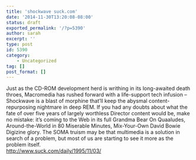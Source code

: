 ```yaml
---
title: 'shockwave suck.com'
date: '2014-11-30T13:20:08-08:00'
status: draft
exported_permalink: '/?p=5390'
author: sarah
excerpt: ''
type: post
id: 5390
category:
    - Uncategorized
tag: []
post_format: []
---
```

Just as the CD-ROM development herd is writhing in its long-awaited death throes, Macromedia has rushed forward with a life-support tech infusion – Shockwave is a blast of morphine that’ll keep the abysmal content-repurposing nightmare in deep REM. If you had any doubts about what the fate of over five years of largely worthless Director content would be, make no mistake: it’s coming to the Web in its full Grandma Bear On Quaaludes, Around-the-World in 80 Miserable Minutes, Mix-Your-Own David Bowie Digizine glory. The SOMA truism may be that multimedia is a solution in search of a problem, but most of us are starting to see it more as the problem itself.  
http://www.suck.com/daily/1995/11/03/
